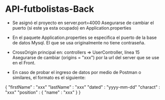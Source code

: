 # API-futbolistas-Back

- Se asignó el proyecto en server.port=4000
  Asegurarse de cambiar el puerto (si este ya esta ocupado) en Application.properties

- En el paquete Application.properties se especifica el puerto de la base de datos Mysql. El que se usa originalmente no tiene contraseña. 

- CrossOrigin principal en: controllers => UserController, línea 15
  Asegurarse de cambiar (origins = "xxx") por la url del server que se use en el Front.

- En caso de probar el ingreso de datos por medio de Postman o similares, el formato es el siguiente:	
		
{
			"firstName" : "xxx" 
			"lastName"  : "xxx" 
  	"dated"     : "yyyy-mm-dd" 
 		"charact"   : "xxx" 
 		"position"  : {
								"name"   : "xxx" 
 				} 
} 

